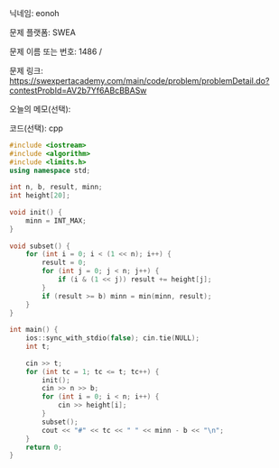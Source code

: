 닉네임: eonoh

문제 플랫폼: SWEA

문제 이름 또는 번호: 1486 / 

문제 링크: https://swexpertacademy.com/main/code/problem/problemDetail.do?contestProbId=AV2b7Yf6ABcBBASw

오늘의 메모(선택):

코드(선택): cpp

```cpp
#include <iostream>
#include <algorithm>
#include <limits.h>
using namespace std;
 
int n, b, result, minn;
int height[20];
 
void init() {
	minn = INT_MAX;
}
 
void subset() {
	for (int i = 0; i < (1 << n); i++) {
		result = 0;
		for (int j = 0; j < n; j++) {
			if (i & (1 << j)) result += height[j];
		}
		if (result >= b) minn = min(minn, result);
	}
}
 
int main() {
	ios::sync_with_stdio(false); cin.tie(NULL);
	int t;
 
	cin >> t;
	for (int tc = 1; tc <= t; tc++) {
		init();
		cin >> n >> b;
		for (int i = 0; i < n; i++) {
			cin >> height[i];
		}
		subset();
		cout << "#" << tc << " " << minn - b << "\n";
	}
	return 0;
}
```
